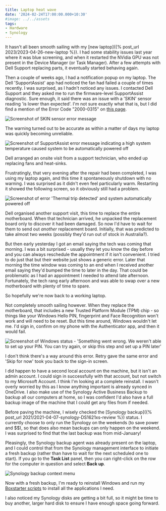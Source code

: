 ```yaml
---
title: Laptop heat wave
date: '2024-02-24T17:00:00.000+10:30'
#image: ../../assets
tags:
- Hardware
- Synology
---
```


It hasn't all been smooth sailing with my [new laptop]({% post_url 2023/2023-04-26-new-laptop %}). I had some stability issues last year where it was blue screening, and when it restarted the NVidia GPU was not present in the Device Manager (or Task Manager). After a few attempts with Dell Support replacing parts, it eventually started behaving again.

Then a couple of weeks ago, I had a notification popup on my laptop. The Dell 'SupportAssist' app had noticed the fan had failed a couple of times recently. I was surprised, as I hadn't noticed any issues. I contacted Dell Support and they asked me to run the firmware-level SupportAssist diagnostic. Sure enough, it said there was an issue with a 'SKIN' sensor reading 'is lower than expected'. I'm not sure exactly what that is, but I did find a mention of the Error Code "2000-0315" on [this page](https://www.dell.com/support/kbdoc/en-au/000181167/reference-table-of-epsa-psa-error-codes-and-troubleshooting-steps-2000-0nnn-series).

![Screenshot of SKIN sensor error message](/assets/2024/02/dell-skin-sensor.jpg)

The warning turned out to be accurate as within a matter of days my laptop was quickly becoming unreliable.

![Screenshot of SupportAssist error message indicating a high system temperature caused system to be automatically powered off](/assets/2024/02/dell-powered-off.jpg)

Dell arranged an onsite visit from a support technician, who ended up replacing fans and heat-sinks.

Frustratingly, that very evening after the repair had been completed, I was using my laptop again, and this time it spontaneously shutdown with no warning. I was surprised as it didn't even feel particularly warm. Restarting it showed the following screen, so it obviously still had a problem.

![Screenshot of error 'Thermal trip detected' and system automatically powered off](/assets/2024/02/dell-thermal-trip.jpg)

Dell organised another support visit, this time to replace the entire motherboard. When that technician arrived, he unpacked the replacement board only to discover it had been damaged. So now I'd have to wait for them to send out *another* replacement board. Initially, that was predicted to take almost two weeks (possibly they'd run out of stock in Australia?).

But then early yesterday I got an email saying the tech was coming that morning. I was a bit surprised - usually they let you know the day before and you can always reschedule the appointment if it isn't convenient. I tried to do just that but their website just shows a generic error. Later that morning the time window was coming to an end when I received another email saying they'd bumped the time to later in the day. That could be problematic as I had an appointment I needed to attend late afternoon. Fortunately, the tech rang early afternoon and was able to swap over a new motherboard with plenty of time to spare.

So hopefully we're now back to a working laptop.

Not completely smooth sailing however. When they replace the motherboard, that includes a new Trusted Platform Module (TPM) chip - so things like your Windows Hello PIN, fingerprint and Face Recognition won't work and will need to be reset. But this time around, Windows wouldn't let me. I'd sign in, confirm on my phone with the Authenticator app, and then it would fail.

![Screenshot of Windows status - 'Something went wrong. We weren't able to set up your PIN. You can try again, or skip this step and set up a PIN later'](/assets/2024/02/dell-something-went-wrong.jpg)

I don't think there's a way around this error. Retry gave the same error and 'Skip for now' took you back to the sign-in screen.

I did happen to have a second local account on the machine, but it isn't an admin account. I could sign in successfully with that account, but not switch to my Microsoft Account. I think I'm looking at a complete reinstall. I wasn't overly worried by this as I know anything important is already synced in OneDrive. I also make use of the Synology Active Business Backup to backup all our computers at home, so I was confident I'd also have a full backup image of the machine that I could get any files from if needed.

Before paving the machine, I wisely checked the [Synology backup]({% post_url 2021/2021-04-07-synology-DS1621xs-review %}) status. I currently choose to only run the Synology on the weekends (to save power and $$), so that does also mean backups can only happen on the weekend. I was surprised to find that the last backup was from mid-January!

Pleasingly, the Synology backup agent was already present on the laptop, and I could control that from the Synology management interface to initiate a fresh backup (rather than have to wait for the next scheduled one to start). If you go to the **Task List** panel, then you can right-click on the row for the computer in question and select **Back up**.

![Synology backup context menu](/assets/2024/02/synology-backup.png)

Now with a fresh backup, I'm ready to reinstall Windows and run my [Boxstarter scripts](https://gist.github.com/flcdrg/87802af4c92527eb8a30) to install all the applications I need.

I also noticed my Synology disks are getting a bit full, so it might be time to buy another, larger hard disk to ensure I have enough space going forward.
